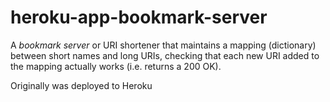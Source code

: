 # heroku-app-bookmark-server
A *bookmark server* or URI shortener that maintains a mapping (dictionary) between short names and long URIs, checking that each new URI added to the mapping actually works (i.e. returns a 200 OK).

Originally was deployed to Heroku
